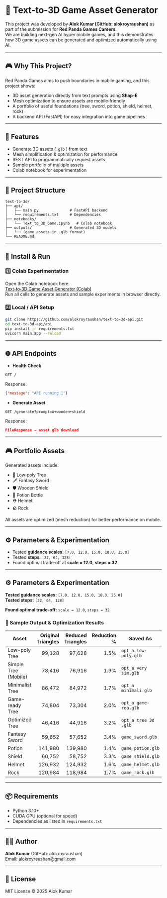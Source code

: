 # 🌳 Text-to-3D Game Asset Generator

This project was developed by **Alok Kumar (GitHub: alokroyraushan)** as part of the submission for **Red Panda Games Careers**.  
We are building next-gen AI hyper mobile games, and this demonstrates how 3D game assets can be generated and optimized automatically using AI.

---

## 🎮 Why This Project?
Red Panda Games aims to push boundaries in mobile gaming, and this project shows:
- 3D asset generation directly from text prompts using **Shap‑E**  
- Mesh optimization to ensure assets are mobile‑friendly  
- A portfolio of useful foundations (tree, sword, potion, shield, helmet, rock)  
- A backend API (FastAPI) for easy integration into game pipelines  

---

## 🚀 Features
- Generate 3D assets (`.glb` ) from text  
- Mesh simplification & optimization for performance  
- REST API to programmatically request assets  
- Sample portfolio of multiple assets  
- Colab notebook for experimentation  

---

## 📂 Project Structure
```
text-to-3d/
├── api/
│   ├── main.py              # FastAPI backend
│   └── requirements.txt     # Dependencies
├── notebooks/
│   └── Text_to_3D_Game.ipynb   # Colab notebook
├── outputs/                 # Generated 3D models
│   └── (game assets in .glb format)
└── README.md
```

---

## 🔧 Install & Run

### 1️⃣ Colab Experimentation
Open the Colab notebook here:  
[Text-to‑3D Game Asset Generator (Colab)](https://colab.research.google.com/drive/1Jil1QA8wtY4s4abOwS7X3lOM7YRQMRQb?usp=sharing)  
Run all cells to generate assets and sample experiments in browser directly.

### 2️⃣ Local / API Setup
```bash
git clone https://github.com/alokroyraushan/text-to-3d-api.git
cd text-to-3d-api/api
pip install -r requirements.txt
uvicorn main:app --reload
```

---

## 🌐 API Endpoints

- **Health Check**  
```http
GET /
```
Response:
```json
{"message": "API running 🚀"}
```

- **Generate Asset**  
```http
GET /generate?prompt=A+wooden+shield
```
Response:
```json
FileResponse → asset.glb download
```

---

## 🎮 Portfolio Assets
Generated assets include:
- 🌳 Low‑poly Tree  
- 🗡️ Fantasy Sword  
- 🛡️ Wooden Shield  
- 🧪 Potion Bottle  
- ⛑️ Helmet  
- 🪨 Rock  

All assets are optimized (mesh reduction) for better performance on mobile.

---

## ⚙️ Parameters & Experimentation
- Tested **guidance scales**: `[7.0, 12.0, 15.0, 18.0, 25.0]`  
- Tested **steps**: `[32, 64, 128]`  
- Found optimal trade‑off at **scale = 12.0**, **steps = 32**  

---

## ⚙️ Parameters & Experimentation

**Tested guidance scales:** `[7.0, 12.0, 15.0, 18.0, 25.0]`  
**Tested steps:** `[32, 64, 128]`  

**Found optimal trade‑off:** `scale = 12.0`, `steps = 32`  

### 📝 Sample Output & Optimization Results

| Asset                     | Original Triangles | Reduced Triangles | Reduction % | Saved As |
|----------------------------|-----------------:|----------------:|------------:|----------|
| Low-poly Tree              | 99,128           | 97,628          | 1.5%        | `opt_a low-poly.glb` |
| Simple Tree (Mobile)       | 78,416           | 76,916          | 1.9%        | `opt_a very sim.glb` |
| Minimalist Tree            | 86,472           | 84,972          | 1.7%        | `opt_a minimali.glb` |
| Game-ready Tree            | 74,804           | 73,304          | 2.0%        | `opt_a game-rea.glb` |
| Optimized Tree             | 46,416           | 44,916          | 3.2%        | `opt_a tree 3d .glb` |
| Fantasy Sword              | 59,652           | 57,652          | 3.4%        | `game_sword.glb` |
| Potion                     | 141,980          | 139,980         | 1.4%        | `game_potion.glb` |
| Shield                     | 60,752           | 58,752          | 3.3%        | `game_shield.glb` |
| Helmet                     | 126,932          | 124,932         | 1.6%        | `game_helmet.glb` |
| Rock                       | 120,984          | 118,984         | 1.7%        | `game_rock.glb` |


---
## 📦 Requirements
- Python 3.10+  
- CUDA GPU (optional for speed)  
- Dependencies as listed in `requirements.txt`

---

## 👨‍💻 Author
**Alok Kumar** (GitHub: alokroyraushan)  
Email: alokroyraushan@gmail.com  

---

## 📝 License
MIT License © 2025 Alok Kumar
